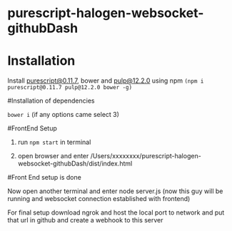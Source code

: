 # purescript-halogen-websocket-githubDash

# Installation 

Install purescript@0.11.7, bower and pulp@12.2.0 using npm `(npm i purescript@0.11.7 pulp@12.2.0 bower -g)`



#Installation of dependencies

`bower i` (if any options came select 3)

#FrontEnd Setup

1) run `npm start` in terminal

2) open browser and enter /Users/xxxxxxxx/purescript-halogen-websocket-githubDash/dist/index.html

#Front End setup is done


Now open another terminal and enter node server.js (now this guy will be running and websocket connection established with frontend)


For final setup download ngrok and host the local port to network and put that url in github and create a webhook to this server
